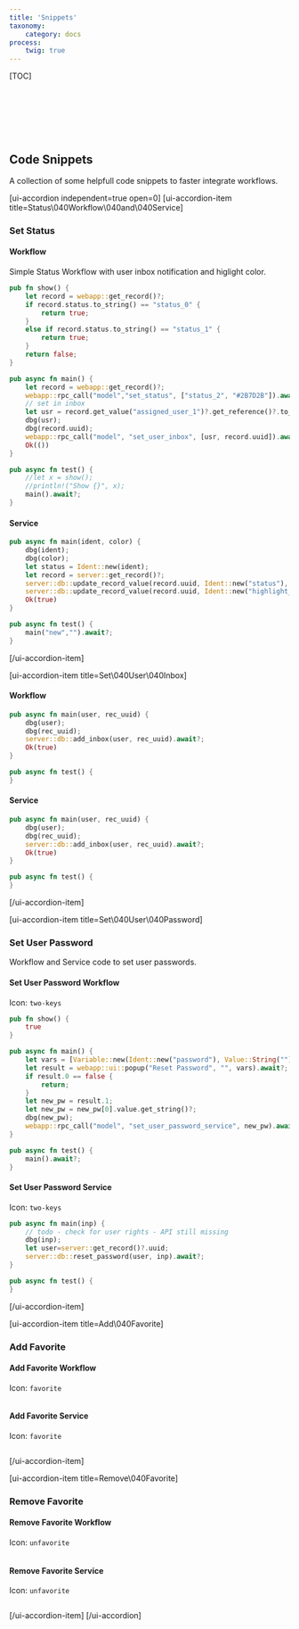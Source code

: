 ```yaml
---
title: 'Snippets'
taxonomy:
    category: docs
process:
    twig: true
---
```


[TOC]

<br><br><br><br><br>

## Code Snippets

A collection of some helpfull code snippets to faster integrate workflows.

[ui-accordion independent=true open=0]
[ui-accordion-item title=Status\040Workflow\040and\040Service]

### Set Status

#### Workflow

Simple Status Workflow with user inbox notification and higlight color.

```rust
pub fn show() {
    let record = webapp::get_record()?;
    if record.status.to_string() == "status_0" {
        return true;
    }
    else if record.status.to_string() == "status_1" {
        return true;
    }
    return false;
}

pub async fn main() {
    let record = webapp::get_record()?;
    webapp::rpc_call("model","set_status", ["status_2", "#2B7D2B"]).await?; //highlight color green
    // set in inbox
    let usr = record.get_value("assigned_user_1")?.get_reference()?.to_string();
    dbg(usr);
    dbg(record.uuid);
    webapp::rpc_call("model", "set_user_inbox", [usr, record.uuid]).await?;
    Ok(())
}

pub async fn test() {
    //let x = show();
    //println!("Show {}", x);
    main().await?;
}
```

#### Service

```rust
pub async fn main(ident, color) {
    dbg(ident);
    dbg(color);
    let status = Ident::new(ident);
    let record = server::get_record()?;
    server::db::update_record_value(record.uuid, Ident::new("status"), Value::Ident(status)).await?;
    server::db::update_record_value(record.uuid, Ident::new("highlight_color"), Value::Color(Color::new(color))).await?;
    Ok(true)
}

pub async fn test() {
    main("new","").await?;
}
```

[/ui-accordion-item]

[ui-accordion-item title=Set\040User\040Inbox]

#### Workflow

```rust
pub async fn main(user, rec_uuid) {
    dbg(user);
    dbg(rec_uuid);
    server::db::add_inbox(user, rec_uuid).await?;
    Ok(true)
}

pub async fn test() {
}
```

#### Service

```rust
pub async fn main(user, rec_uuid) {
    dbg(user);
    dbg(rec_uuid);
    server::db::add_inbox(user, rec_uuid).await?;
    Ok(true)
}

pub async fn test() {
}
```

[/ui-accordion-item]


[ui-accordion-item title=Set\040User\040Password]

### Set User Password

Workflow and Service code to set user passwords.

#### Set User Password Workflow

Icon: ```two-keys```

```rust
pub fn show() {
    true
}

pub async fn main() {
    let vars = [Variable::new(Ident::new("password"), Value::String(""))?];
    let result = webapp::ui::popup("Reset Password", "", vars).await?;
    if result.0 == false {
        return;
    }
    let new_pw = result.1;
    let new_pw = new_pw[0].value.get_string()?;
    dbg(new_pw);
    webapp::rpc_call("model", "set_user_password_service", new_pw).await?;
}

pub async fn test() {
    main().await?;
}
```

#### Set User Password Service

Icon: ```two-keys```

```rust
pub async fn main(inp) {
    // todo - check for user rights - API still missing
    dbg(inp);
    let user=server::get_record()?.uuid;
    server::db::reset_password(user, inp).await?;
}

pub async fn test() {
}
```

[/ui-accordion-item]

[ui-accordion-item title=Add\040Favorite]

### Add Favorite

#### Add Favorite Workflow

Icon: ```favorite```

```rust

```

#### Add Favorite Service

Icon: ```favorite```

```rust

```
[/ui-accordion-item]

[ui-accordion-item title=Remove\040Favorite]

### Remove Favorite

#### Remove Favorite Workflow

Icon: ```unfavorite```

```rust

```

#### Remove Favorite Service

Icon: ```unfavorite```

```rust

```

[/ui-accordion-item]
[/ui-accordion]